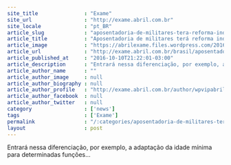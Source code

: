 ```yaml
---
site_title               : "Exame"
site_url                 : "http://exame.abril.com.br"
site_locale              : "pt_BR"
article_slug             : "aposentadoria-de-militares-tera-reforma-independente"
article_title            : "Aposentadoria de militares terá reforma independente"
article_image            : "https://abrilexame.files.wordpress.com/2016/10/size_960_16_9_2016-02-12t123529z_1676930404_gf10000305851_rtrmadp_3_health-zika-military1.jpg?quality=70&strip=all&w=960"
article_url              : "http://exame.abril.com.br/brasil/aposentadoria-de-militares-tera-reforma-independente/"
article_published_at     : "2016-10-10T21:22:01-03:00"
article_description      : "Entrará nessa diferenciação, por exemplo, a adaptação da idade mínima para determinadas funções..."
article_author_name      : ""
article_author_image     : null
article_author_biography : null
article_author_profile   : "http://exame.abril.com.br/author/wpvipabril/"
article_author_facebook  : null
article_author_twitter   : null
category                 : ['news']
tags                     : ['Exame']
permalink                : "/:categories/aposentadoria-de-militares-tera-reforma-independente/"
layout                   : post
---
```


Entrará nessa diferenciação, por exemplo, a adaptação da idade mínima para determinadas funções...
